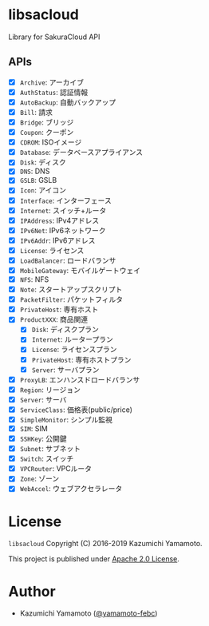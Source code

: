 # libsacloud

Library for SakuraCloud API

## APIs

- [x] `Archive`: アーカイブ
- [x] `AuthStatus`: 認証情報
- [x] `AutoBackup`: 自動バックアップ
- [x] `Bill`: 請求
- [x] `Bridge`: ブリッジ
- [x] `Coupon`: クーポン
- [x] `CDROM`: ISOイメージ
- [x] `Database`: データベースアプライアンス
- [x] `Disk`: ディスク
- [x] `DNS`: DNS
- [x] `GSLB`: GSLB
- [x] `Icon`: アイコン
- [x] `Interface`: インターフェース
- [x] `Internet`: スイッチ+ルータ
- [x] `IPAddress`: IPv4アドレス
- [x] `IPv6Net`: IPv6ネットワーク
- [x] `IPv6Addr`: IPv6アドレス
- [x] `License`: ライセンス
- [x] `LoadBalancer`: ロードバランサ
- [x] `MobileGateway`: モバイルゲートウェイ 
- [x] `NFS`: NFS
- [x] `Note`: スタートアップスクリプト
- [x] `PacketFilter`: パケットフィルタ
- [x] `PrivateHost`: 専有ホスト
- [x] `ProductXXX`: 商品関連
  - [x] `Disk`: ディスクプラン
  - [x] `Internet`: ルータープラン
  - [x] `License`: ライセンスプラン
  - [x] `PrivateHost`: 専有ホストプラン
  - [x] `Server`: サーバプラン
- [x] `ProxyLB`: エンハンスドロードバランサ
- [x] `Region`: リージョン
- [x] `Server`: サーバ
- [x] `ServiceClass`: 価格表(public/price)
- [x] `SimpleMonitor`: シンプル監視
- [x] `SIM`: SIM
- [x] `SSHKey`: 公開鍵
- [x] `Subnet`: サブネット
- [x] `Switch`: スイッチ
- [x] `VPCRouter`: VPCルータ
- [x] `Zone`: ゾーン
- [x] `WebAccel`: ウェブアクセラレータ

# License

  `libsacloud` Copyright (C) 2016-2019 Kazumichi Yamamoto.

  This project is published under [Apache 2.0 License](LICENSE).

# Author

* Kazumichi Yamamoto ([@yamamoto-febc](https://github.com/yamamoto-febc))
